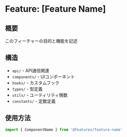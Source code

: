 # Feature: [Feature Name]

## 概要
このフィーチャーの目的と機能を記述

## 構造
- `api/` - API通信関連
- `components/` - UIコンポーネント
- `hooks/` - カスタムフック
- `types/` - 型定義
- `utils/` - ユーティリティ関数
- `constants/` - 定数定義

## 使用方法
```typescript
import { ComponentName } from '@features/feature-name'
```
